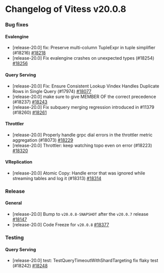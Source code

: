 # Changelog of Vitess v20.0.8

### Bug fixes 
#### Evalengine
 * [release-20.0] fix: Preserve multi-column TupleExpr in tuple simplifier (#18216) [#18218](https://github.com/vitessio/vitess/pull/18218)
 * [release-20.0] Fix evalengine crashes on unexpected types (#18254) [#18256](https://github.com/vitessio/vitess/pull/18256) 
#### Query Serving
 * [release-20.0] Fix: Ensure Consistent Lookup Vindex Handles Duplicate Rows in Single Query (#17974) [#18077](https://github.com/vitessio/vitess/pull/18077)
 * [release-20.0] make sure to give MEMBER OF the correct precedence (#18237) [#18243](https://github.com/vitessio/vitess/pull/18243)
 * [release-20.0] Fix subquery merging regression introduced in #11379 (#18260) [#18261](https://github.com/vitessio/vitess/pull/18261) 
#### Throttler
 * [release-20.0] Properly handle grpc dial errors in the throttler metric aggregation (#18073) [#18229](https://github.com/vitessio/vitess/pull/18229)
 * [release-20.0] Throttler: keep watching topo even on error (#18223) [#18320](https://github.com/vitessio/vitess/pull/18320) 
#### VReplication
 * [release-20.0] Atomic Copy: Handle error that was ignored while streaming tables and log it (#18313) [#18314](https://github.com/vitessio/vitess/pull/18314)
### Release 
#### General
 * [release-20.0] Bump to `v20.0.8-SNAPSHOT` after the `v20.0.7` release [#18147](https://github.com/vitessio/vitess/pull/18147)
 * [release-20.0] Code Freeze for `v20.0.8` [#18377](https://github.com/vitessio/vitess/pull/18377)
### Testing 
#### Query Serving
 * [release-20.0] test: TestQueryTimeoutWithShardTargeting fix flaky test (#18242) [#18248](https://github.com/vitessio/vitess/pull/18248)

